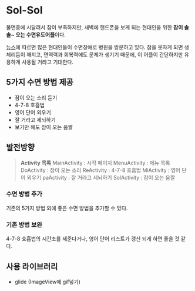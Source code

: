 # Sol-Sol
 불면증에 시달려서 잠이 부족하지만, 새벽에 핸드폰을 보게 되는 현대인을 위한  **잠이 솔솔~ 오는 수면유도어플**이다.
  
  [뉴스](https://www.sedaily.com/NewsView/1S0R6C0GCH/GH01)에 따르면 많은 현대인들이 수면장애로 병원을 방문하고 있다. 잠을 못자게 되면 생체리듬이 깨지고, 면역력과 회복력에도 문제가 생기기 때문에, 이 어플이 간단하지만 유용하게 사용될 거라고 기대한다.

## 5가지 수면 방법 제공

 - 잠이 오는 소리 듣기
 - 4-7-8 호흡법
 - 영어 단어 외우기
 - 잘 거라고 세뇌하기
 - 보기만 해도 잠이 오는 움짤

## 발전방향

> **Activity 목록**
> MainActivity : 시작 페이지
> MenuActivity : 메뉴 목록
> DoActivity : 잠이 오는 소리
> ReActivity : 4-7-8 호흡법
> MiActivity : 영어 단어 외우기
> paActivity : 잘 거라고 세뇌하기
> SolActivity :  잠이 오는 움짤

### 수면 방법 추가
기존의 5가지 방법 외에 좋은 수면 방법을 추가할 수 있다.
### 기존 방법 보완
4-7-8 호흡법의 시간초를 세준다거나, 영어 단어 리스트가 갱신 되게 하면 좋을 것 같다.

## 사용 라이브러리

 - glide (ImageView에 gif넣기)

